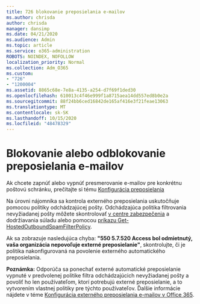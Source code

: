 ```yaml
---
title: 726 blokovanie preposielania e-mailov
ms.author: chrisda
author: chrisda
manager: dansimp
ms.date: 04/21/2020
ms.audience: Admin
ms.topic: article
ms.service: o365-administration
ROBOTS: NOINDEX, NOFOLLOW
localization_priority: Normal
ms.collection: Adm_O365
ms.custom:
- "726"
- "1200004"
ms.assetid: 8865c68e-7e8a-4135-a254-d7f69f1ded30
ms.openlocfilehash: 610013c4f46e999f1a8715aea14dd557ed8b0e2a
ms.sourcegitcommit: 88f24bb6ced16842de165af416e3f21feae13063
ms.translationtype: MT
ms.contentlocale: sk-SK
ms.lasthandoff: 10/15/2020
ms.locfileid: "48478329"
---
```

# <a name="blocking-or-unblocking-email-forwarding"></a>Blokovanie alebo odblokovanie preposielania e-mailov

Ak chcete zapnúť alebo vypnúť presmerovanie e-mailov pre konkrétnu poštovú schránku, prečítajte si tému [Konfigurácia preposielania](https://docs.microsoft.com/microsoft-365/admin/email/configure-email-forwarding)

Na úrovni nájomníka sa kontrola externého preposielania uskutočňuje pomocou politiky odchádzajúcej pošty. Odchádzajúca politika filtrovania nevyžiadanej pošty môžete skontrolovať [v centre zabezpečenia](https://protection.office.com/antispam) a dodržiavania súladu alebo pomocou [príkazu Get-HostedOutboundSpamFilterPolicy](https://docs.microsoft.com/powershell/module/exchange/get-hostedoutboundspamfilterpolicy).

Ak sa zobrazuje nasledujúca chyba: **"550 5.7.520 Access bol odmietnutý, vaša organizácia nepovoľuje externé preposielanie"**, skontrolujte, či je politika nakonfigurovaná na povolenie externého automatického preposielania.

**Poznámka:** Odporúča sa ponechať externé automatické preposielanie vypnuté v predvolenej politike filtra odchádzajúcich nevyžiadanej pošty a povoliť ho len používateľom, ktorí potrebujú externé preposielanie, a to vytvorením vlastnej politiky pre týchto používateľov. Ďalšie informácie nájdete v téme [Konfigurácia externého preposielania e-mailov v Office 365](https://docs.microsoft.com/microsoft-365/security/office-365-security/external-email-forwarding).